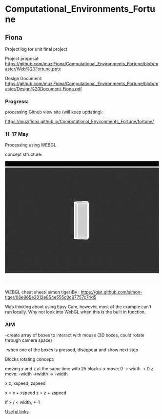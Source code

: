 # Computational_Environments_Fortune
## Fiona
Project log for unit final project

Project proposal: https://github.com/muziFiona/Computational_Environments_Fortune/blob/master/Web%20Fortune.pptx

Design Document: https://github.com/muziFiona/Computational_Environments_Fortune/blob/master/Design%20Document-Fiona.pdf

### Progress:
processing Github view site (will keep updating):

https://muzifiona.github.io/Computational_Environments_Fortune/fortune/ 

### 11-17 May

Processing using WEBGL

concept structure:

![Concept Structure](https://github.com/muziFiona/Computational_Environments_Fortune/blob/master/Media/2020-05-17%2019-41-47.gif)

WEBGL cheat sheet( simon tiger)By : https://gist.github.com/simon-tiger/06e865e3012e854e555c0c97757c74d5

Was thinking about using Easy Cam, however, most of the example can't run locally. Why not look into WebGL when this is the built in function. 

### AIM

-create array of boxes to interact with mouse (3D boxes, could rotate through camera space)

-when one of the boxes is pressed, disappear and show next step

Blocks rotating concept:

moving x and z at the same time with 25 blocks. 
x move: 0 -> width -> 0
z move: -width ->width -> -width

x,z, xspeed, zspeed

x = x + xspeed
z = z + zspeed

if > / < width, *-1

[Useful links](https://github.com/muziFiona/Computational_Environments_Fortune/blob/master/Ref_List.md)
